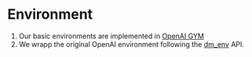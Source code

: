# Environment

1. Our basic environments are implemented in [OpenAI GYM](https://gym.openai.com/docs/)
2. We wrapp the original OpenAI environment following the [dm_env](https://github.com/deepmind/dm_env/blob/master/docs/index.md) API.

